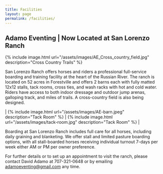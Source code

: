 ```yaml
---
title: Facilities
layout: page
permalink: /facilities/
---
```


<h2>Adamo Eventing | Now Located at San Lorenzo Ranch</h2>

{% include image.html url="/assets/images/AE_Cross_country_field.jpg" description="Cross Country Trails" %}

San Lorenzo Ranch offers horses and riders a professional full-service boarding and training facility at the heart of the Russian River. The ranch is located on 52 acres in Forestville and offers 2 barns each with fully matted 12x12 stalls, tack rooms, cross ties, and wash racks with hot and cold water. Riders have access to both indoor dressage and outdoor jump arenas, galloping track, and miles of trails. A cross-country field is also being designed.

 | {% include image.html url="/assets/images/AE-barn.jpeg" description="Tack Room" %}
| 
{% include image.html url="/assets/images/tack-room.jpg" description="Tack Room" %} |

Boarding at San Lorenzo Ranch includes full care for all horses, including daily graining and blanketing. We offer stall and limited pasture boarding options, with all stall-boarded horses receiving individual turnout 7-days per week either AM or PM per owner preference.

For further details or to set up an appointment to visit the ranch, please contact David Adamo at 707-321-0648 or by emailing adamoeventing@gmail.com any time.

